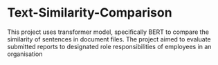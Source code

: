 # Text-Similarity-Comparison

This project uses transformer model, specifically BERT to compare the similarity of sentences in document files. The project aimed to evaluate submitted reports to designated role responsibilities of employees in an organisation
